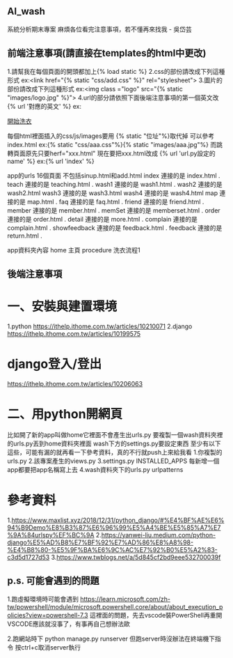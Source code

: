 ## AI_wash
系統分析期末專案 麻煩各位看完注意事項，若不懂再來找我 - 吳岱芸

## 前端注意事項(請直接在templates的html中更改)
1.請幫我在每個頁面的開頭都加上{% load static %}
2.css的部份請改成下列這種形式
ex:<link href="{% static "css/add.css" %}" rel="stylesheet">
3.圖片的部份請改成下列這種形式
ex:<img class ="logo" src="{% static "images/logo.jpg" %}">
4.url的部分請依照下面後端注意事項的第一個英文改{% url '對應的英文' %}
ex:<a href="{% url 'wash1' %}"><div  class="text3" id="small">開始洗衣</div></a>   

每個html裡面插入的css/js/images要用 {% static "位址"%}取代掉 可以參考index.html
ex:{% static "css/aaa.css"%}{% static "images/aaa.jpg"%}
而跳轉頁面原先只要herf="xxx.html" 
現在要把xxx.html改成 {% url 'url.py設定的name' %} ex:{% url 'index' %}

app的urls 16個頁面 不包括sinup.html和add.html
index           連接的是   index.html       .
teach           連接的是   teaching.html    .
wash1           連接的是   wash1.html       .
wash2           連接的是   wash2.html
wash3           連接的是   wash3.html
wash4           連接的是   wash4.html
map             連接的是   map.html         .
faq             連接的是   faq.html         .
friend          連接的是   friend.html      .
member          連接的是   member.html      .
memSet          連接的是   memberset.html   .
order           連接的是   order.html       .
detail          連接的是   more.html        .
complain        連接的是   complain.html    .
showfeedback    連接的是   feedback.html    .
feedback        連接的是   return.html      .

app資料夾內容
home            主頁
procedure       洗衣流程1

## 後端注意事項
# 一、安裝與建置環境
1.python
https://ithelp.ithome.com.tw/articles/10210071
2.django
https://ithelp.ithome.com.tw/articles/10199575

# django登入/登出
https://ithelp.ithome.com.tw/articles/10206063

# 二、用python開網頁
比如開了新的app叫做home它裡面不會產生出urls.py
要複製一個wash資料夾裡的urls.py丟到home資料夾裡面
wash下方的settings.py要設定東西
至少有以下這些，可能有漏的就再看一下參考資料，真的不行就push上來給我看
1.你複製的urls.py 
2.該專案產生的views.py
3.settings.py INSTALLED_APPS 每新增一個app都要把app名稱寫上去
4.wash資料夾下的urls.py urlpatterns

# 參考資料
1.https://www.maxlist.xyz/2018/12/31/python_django/#%E4%BF%AE%E6%94%B9Demo%E8%B3%87%E6%96%99%E5%A4%BE%E5%85%A7%E7%9A%84urlspy%EF%BC%9A
2.https://yanwei-liu.medium.com/python-django%E5%AD%B8%E7%BF%92%E7%AD%86%E8%A8%98-%E4%B8%80-%E5%9F%BA%E6%9C%AC%E7%92%B0%E5%A2%83-c3d5d1727d53
3.https://www.twblogs.net/a/5d845cf2bd9eee532700039f



## p.s. 可能會遇到的問題
1.跑虛擬環境時可能會遇到
https://learn.microsoft.com/zh-tw/powershell/module/microsoft.powershell.core/about/about_execution_policies?view=powershell-7.3
這裡面的問題，先去vscode裝PowerShell再重開VSCODE應該就沒事了，有事再自己想辦法歐

2.跑網站時下 python manage.py runserver
但跑server時沒辦法在終端機下指令 按ctrl+c取消server執行


